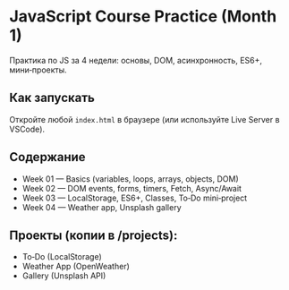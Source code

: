 # JavaScript Course Practice (Month 1)

Практика по JS за 4 недели: основы, DOM, асинхронность, ES6+, мини‑проекты.

## Как запускать
Откройте любой `index.html` в браузере (или используйте Live Server в VSCode).

## Содержание
- Week 01 — Basics (variables, loops, arrays, objects, DOM)
- Week 02 — DOM events, forms, timers, Fetch, Async/Await
- Week 03 — LocalStorage, ES6+, Classes, To‑Do mini‑project
- Week 04 — Weather app, Unsplash gallery

## Проекты (копии в /projects):
- To‑Do (LocalStorage)
- Weather App (OpenWeather)
- Gallery (Unsplash API)
